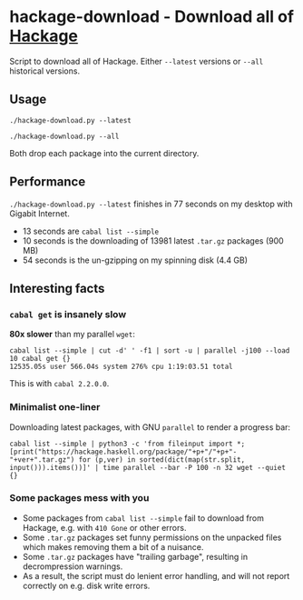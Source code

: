 # hackage-download - Download all of [Hackage](https://hackage.haskell.org)

Script to download all of Hackage. Either `--latest` versions or `--all` historical versions.


## Usage

```
./hackage-download.py --latest
```

```
./hackage-download.py --all
```

Both drop each package into the current directory.


## Performance

`./hackage-download.py --latest` finishes in 77 seconds on my desktop with Gigabit Internet.

* 13 seconds are `cabal list --simple`
* 10 seconds is the downloading of 13981 latest `.tar.gz` packages (900 MB)
* 54 seconds is the un-gzipping on my spinning disk (4.4 GB)


## Interesting facts

### `cabal get` is insanely slow

**80x slower** than my parallel `wget`:

```
cabal list --simple | cut -d' ' -f1 | sort -u | parallel -j100 --load 10 cabal get {}
12535.05s user 566.04s system 276% cpu 1:19:03.51 total
```

This is with `cabal 2.2.0.0`.


### Minimalist one-liner

Downloading latest packages, with GNU `parallel` to render a progress bar:

```
cabal list --simple | python3 -c 'from fileinput import *; [print("https://hackage.haskell.org/package/"+p+"/"+p+"-"+ver+".tar.gz") for (p,ver) in sorted(dict(map(str.split, input())).items())]' | time parallel --bar -P 100 -n 32 wget --quiet {}
```


### Some packages mess with you

* Some packages from `cabal list --simple` fail to download from Hackage, e.g. with `410 Gone` or other errors.
* Some `.tar.gz` packages set funny permissions on the unpacked files which makes removing them a bit of a nuisance.
* Some `.tar.gz` packages have "trailing garbage", resulting in decrompression warnings.
* As a result, the script must do lenient error handling, and will not report correctly on e.g. disk write errors.
